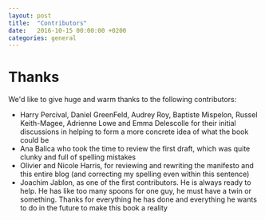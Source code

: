 ```yaml
---
layout: post
title:  "Contributors"
date:   2016-10-15 00:00:00 +0200
categories: general
---
```


# Thanks

We'd like to give huge and warm thanks to the following contributors:

- Harry Percival, Daniel GreenFeld, Audrey Roy, Baptiste Mispelon, Russel Keith-Magee, Adrienne Lowe and Emma Delescolle for their initial discussions in helping to form a more concrete idea of what the book could be
- Ana Balica who took the time to review the first draft, which was quite clunky and full of spelling mistakes
- Olivier and Nicole Harris, for reviewing and rewriting the manifesto and this entire blog (and correcting my spelling even within this sentence)
- Joachim Jablon, as one of the first contributors. He is always ready to help. He has like too many spoons for one guy, he must have a twin or something. Thanks for everything he has done and everything he wants to do in the future to make this book a reality
